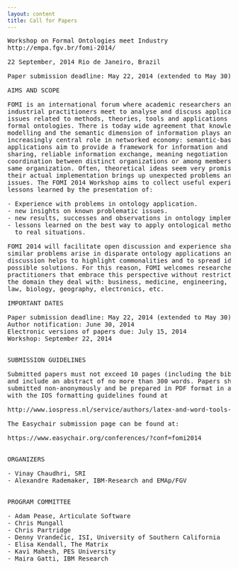 ```yaml
---
layout: content
title: Call for Papers
---
```


<pre>
Workshop on Formal Ontologies meet Industry
http://empa.fgv.br/fomi-2014/

22 September, 2014 Rio de Janeiro, Brazil

Paper submission deadline: May 22, 2014 (extended to May 30)

AIMS AND SCOPE

FOMI is an international forum where academic researchers and
industrial practitioners meet to analyse and discuss application
issues related to methods, theories, tools and applications based on
formal ontologies. There is today wide agreement that knowledge
modelling and the semantic dimension of information plays an
increasingly central role in networked economy: semantic-based
applications aim to provide a framework for information and knowledge
sharing, reliable information exchange, meaning negotiation and
coordination between distinct organizations or among members of the
same organization. Often, theoretical ideas seem very promising but
their actual implementation brings up unexpected problems and
issues. The FOMI 2014 Workshop aims to collect useful experiences and
lessons learned by the presentation of:

- Experience with problems in ontology application.
- new insights on known problematic issues.
- new results, successes and observations in ontology implementation.
- lessons learned on the best way to apply ontological methodologies
  to real situations.

FOMI 2014 will facilitate open discussion and experience sharing. Very
similar problems arise in disparate ontology applications and an open
discussion helps to highlight commonalities and to spread ideas for
possible solutions. For this reason, FOMI welcomes researchers and
practitioners that embrace this perspective without restrictions on
the domain they deal with: business, medicine, engineering, finance,
law, biology, geography, electronics, etc.

IMPORTANT DATES

Paper submission deadline: May 22, 2014 (extended to May 30)
Author notification: June 30, 2014
Electronic versions of papers due: July 15, 2014
Workshop: September 22, 2014


SUBMISSION GUIDELINES

Submitted papers must not exceed 10 pages (including the bibliography)
and include an abstract of no more than 300 words. Papers should be
submitted non-anonymously and be prepared in PDF format in accordance
with the IOS formatting guidelines found at

http://www.iospress.nl/service/authors/latex-and-word-tools-for-book-authors/

The Easychair submission page can be found at:

https://www.easychair.org/conferences/?conf=fomi2014


ORGANIZERS

- Vinay Chaudhri, SRI
- Alexandre Rademaker, IBM-Research and EMAp/FGV


PROGRAM COMMITTEE

- Adam Pease, Articulate Software
- Chris Mungall
- Chris Partridge
- Denny Vrandečic, ISI, University of Southern California
- Elisa Kendall, The Matrix
- Kavi Mahesh, PES University
- Maira Gatti, IBM Research
</pre>
